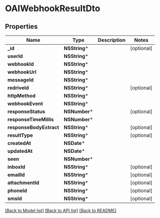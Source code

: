 # OAIWebhookResultDto

## Properties
Name | Type | Description | Notes
------------ | ------------- | ------------- | -------------
**_id** | **NSString*** |  | [optional] 
**userId** | **NSString*** |  | 
**webhookId** | **NSString*** |  | 
**webhookUrl** | **NSString*** |  | 
**messageId** | **NSString*** |  | 
**redriveId** | **NSString*** |  | [optional] 
**httpMethod** | **NSString*** |  | 
**webhookEvent** | **NSString*** |  | 
**responseStatus** | **NSNumber*** |  | [optional] 
**responseTimeMillis** | **NSNumber*** |  | 
**responseBodyExtract** | **NSString*** |  | [optional] 
**resultType** | **NSString*** |  | [optional] 
**createdAt** | **NSDate*** |  | 
**updatedAt** | **NSDate*** |  | 
**seen** | **NSNumber*** |  | 
**inboxId** | **NSString*** |  | [optional] 
**emailId** | **NSString*** |  | [optional] 
**attachmentId** | **NSString*** |  | [optional] 
**phoneId** | **NSString*** |  | [optional] 
**smsId** | **NSString*** |  | [optional] 

[[Back to Model list]](../README#documentation-for-models) [[Back to API list]](../README#documentation-for-api-endpoints) [[Back to README]](../README)


